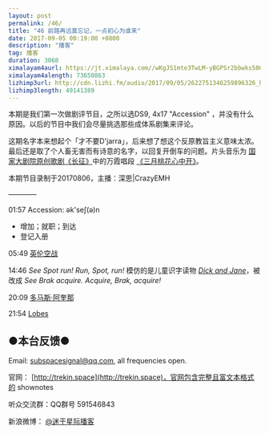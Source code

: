 ```yaml
---
layout: post
permalink: /46/
title: "46 前路再远莫忘记，一点初心为谁来"
date: 2017-09-05 00:19:00 +0800
description: "播客"
tag: 播客 
duration: 3068
ximalayam4aurl: https://jt.ximalaya.com//wKgJS1mte3TwLM-yBGPSr2bbwks500.mp3.m4a?channel=rss&amp;album_id=3135361&amp;track_id=49677603&amp;uid=6418191&amp;jt=https://audio.xmcdn.com/group32/M03/23/C6/wKgJS1mte3TwLM-yBGPSr2bbwks500.mp3
ximalayam4alength: 73650863
lizhimp3url: http://cdn.lizhi.fm/audio/2017/09/05/2622751346259896326_hd.mp3
lizhimp3length: 49141389
---   
```


本期是我们第一次做剧评节目，之所以选DS9, 4x17 &quot;Accession&quot; ，并没有什么原因。以后的节目中我们会尽量挑选那些成体系剧集来评论。

这期名字本来想起个「才不要D'jarra」，后来想了想这个反原教旨主义意味太浓。最后还是取了个人畜无害而有诗意的名字，以回复开倒车的问题。片头音乐为 [国家大剧院原创歌剧《长征》](http://ncpa-classic.cntv.cn/2016/07/01/VIDAu0XWQcvQgFxwHj66nPP7160701.shtml)中的万霞唱段 [《三月桃花心中开》](http://ncpa-classic.cntv.cn/2016/09/12/VIDEnBYzyxP53u0RMQmXgZNg160912.shtml)。

本期节目录制于20170806，主播：深思\|CrazyEMH

————

01:57 Accession: ək&#39;seʃ(ə)n

- 增加；就职；到达
- 登记入册

05:49 [英伦空战](https://zh.wikipedia.org/wiki/%E4%B8%8D%E5%88%97%E9%A1%9B%E6%88%B0%E5%BD%B9)

14:46 _See Spot run! Run, Spot, run!_ 模仿的是儿童识字读物 [_Dick and Jane_](https://en.wikipedia.org/wiki/Dick_and_Jane)，被改成 _See Brak acquire. Acquire, Brak, acquire!_

20:09 [多马斯·阿奎那](https://zh.wikipedia.org/wiki/%E6%89%98%E9%A9%AC%E6%96%AF%C2%B7%E9%98%BF%E5%A5%8E%E9%82%A3)

21:54 [Lobes](http://memory-alpha.wikia.com/wiki/Lobes)

## ●本台反馈●

Email: [subspacesignal@qq.com](mailto:subspacesignal@qq.com), all frequencies open.

官网： [http://trekin.space](http://trekin.space)，官网包含完整且富文本格式的 shownotes

听众交流群：QQ群号 591546843

新浪微博： [@迷于星际播客](http://weibo.com/lostinst)
